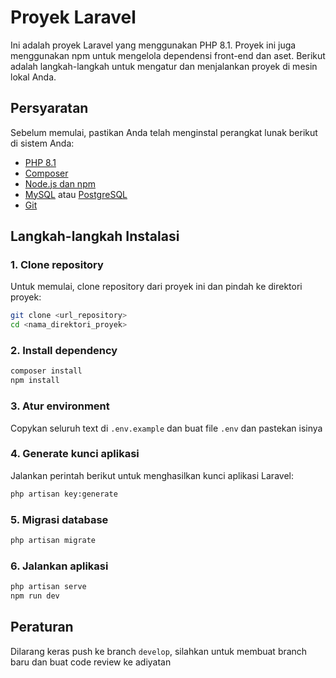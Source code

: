 # Proyek Laravel

Ini adalah proyek Laravel yang menggunakan PHP 8.1. Proyek ini juga menggunakan npm untuk mengelola dependensi front-end dan aset. Berikut adalah langkah-langkah untuk mengatur dan menjalankan proyek di mesin lokal Anda.

## Persyaratan

Sebelum memulai, pastikan Anda telah menginstal perangkat lunak berikut di sistem Anda:

- [PHP 8.1](https://www.php.net/downloads.php)
- [Composer](https://getcomposer.org/)
- [Node.js dan npm](https://nodejs.org/)
- [MySQL](https://www.mysql.com/) atau [PostgreSQL](https://www.postgresql.org/)
- [Git](https://git-scm.com/)

## Langkah-langkah Instalasi

### 1. Clone repository

Untuk memulai, clone repository dari proyek ini dan pindah ke direktori proyek:

```bash
git clone <url_repository>
cd <nama_direktori_proyek>
```

### 2. Install dependency

```bash
composer install
npm install
```

### 3. Atur environment
Copykan seluruh text di `.env.example` dan buat file `.env` dan pastekan isinya

### 4. Generate kunci aplikasi
Jalankan perintah berikut untuk menghasilkan kunci aplikasi Laravel:

```bash
php artisan key:generate
```

### 5. Migrasi database
```bash
php artisan migrate
```

### 6. Jalankan aplikasi
```bash
php artisan serve
npm run dev
```

## Peraturan
Dilarang keras push ke branch `develop`, silahkan untuk membuat branch baru dan buat code review ke adiyatan